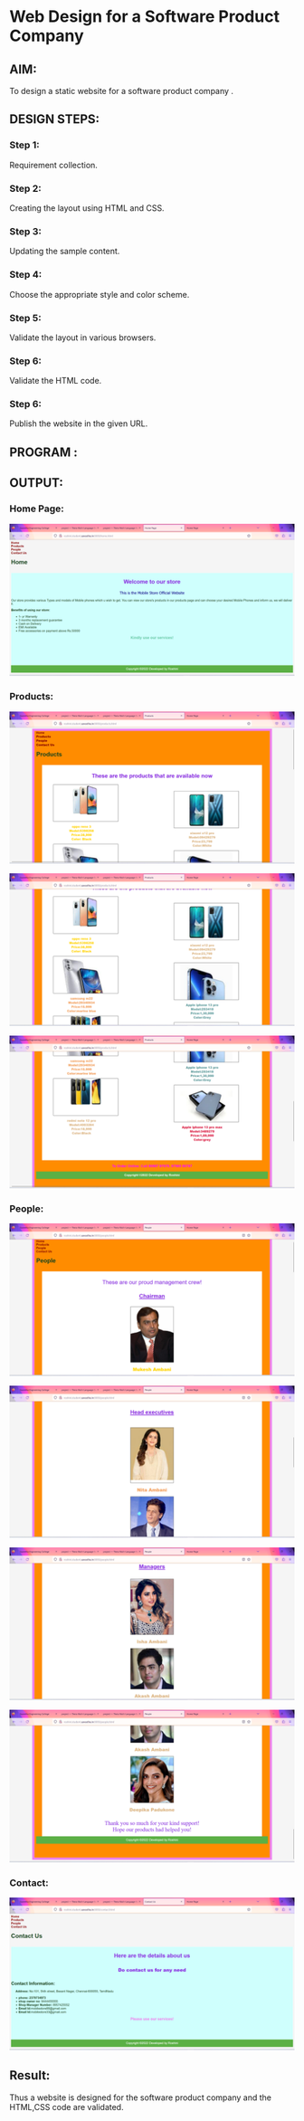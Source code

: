 # Web Design for a Software Product Company

## AIM:

To design a static website for a software product company .

## DESIGN STEPS:

### Step 1:

Requirement collection.

### Step 2:

Creating the layout using HTML and CSS.

### Step 3:

Updating the sample content.

### Step 4:

Choose the appropriate style and color scheme.

### Step 5:

Validate the layout in various browsers.

### Step 6:

Validate the HTML code.

### Step 6:

Publish the website in the given URL.

## PROGRAM :

## OUTPUT:

### Home Page:

![output](h1.png)
### Products:

![output](pro1.png)

![output](pro2.png)

![output](pro3.png)

### People:
![output](p1.png)

![output](p2.png)

![output](p3.png)

![output](p4.png)
### Contact:
![output](con.png)
## Result:

Thus a website is designed for the software product company and the HTML,CSS code are validated.

